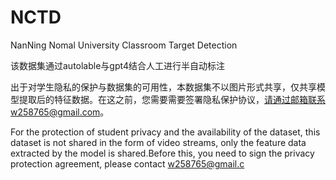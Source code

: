 # NCTD
NanNing Nomal University Classroom Target Detection

该数据集通过autolable与gpt4结合人工进行半自动标注 

出于对学生隐私的保护与数据集的可用性，本数据集不以图片形式共享，仅共享模型提取后的特征数据。在这之前，您需要需要签署隐私保护协议，请通过邮箱联系w258765@gmail.com。

For the protection of student privacy and the availability of the dataset, this dataset is not shared in the form of video streams, only the feature data extracted by the model is shared.Before this, you need to sign the privacy protection agreement, please contact w258765@gmail.c
